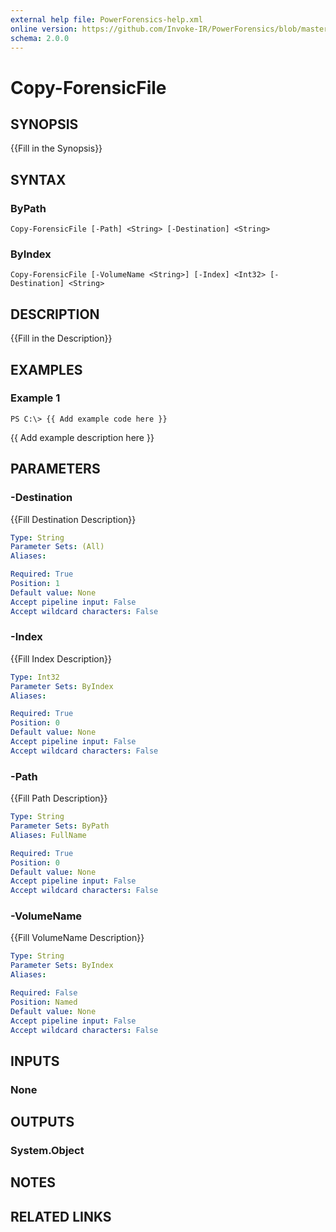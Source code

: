 ```yaml
---
external help file: PowerForensics-help.xml
online version: https://github.com/Invoke-IR/PowerForensics/blob/master/Modules/PowerForensics/docs/Copy-ForensicFile.md
schema: 2.0.0
---
```


# Copy-ForensicFile

## SYNOPSIS
{{Fill in the Synopsis}}

## SYNTAX

### ByPath
```
Copy-ForensicFile [-Path] <String> [-Destination] <String>
```

### ByIndex
```
Copy-ForensicFile [-VolumeName <String>] [-Index] <Int32> [-Destination] <String>
```

## DESCRIPTION
{{Fill in the Description}}

## EXAMPLES

### Example 1
```
PS C:\> {{ Add example code here }}
```

{{ Add example description here }}

## PARAMETERS

### -Destination
{{Fill Destination Description}}

```yaml
Type: String
Parameter Sets: (All)
Aliases: 

Required: True
Position: 1
Default value: None
Accept pipeline input: False
Accept wildcard characters: False
```

### -Index
{{Fill Index Description}}

```yaml
Type: Int32
Parameter Sets: ByIndex
Aliases: 

Required: True
Position: 0
Default value: None
Accept pipeline input: False
Accept wildcard characters: False
```

### -Path
{{Fill Path Description}}

```yaml
Type: String
Parameter Sets: ByPath
Aliases: FullName

Required: True
Position: 0
Default value: None
Accept pipeline input: False
Accept wildcard characters: False
```

### -VolumeName
{{Fill VolumeName Description}}

```yaml
Type: String
Parameter Sets: ByIndex
Aliases: 

Required: False
Position: Named
Default value: None
Accept pipeline input: False
Accept wildcard characters: False
```

## INPUTS

### None


## OUTPUTS

### System.Object

## NOTES

## RELATED LINKS

